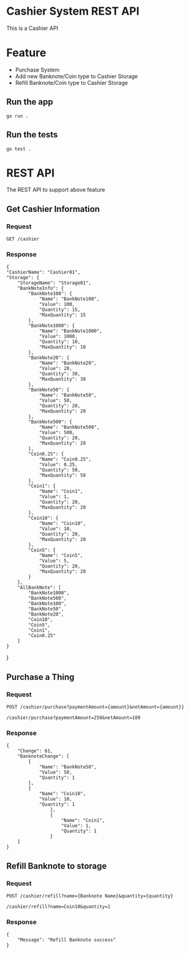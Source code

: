 # Cashier System REST API 

This is a Cashier API

# Feature
-   Purchase System
-   Add new Banknote/Coin type to Cashier Storage
-   Refill Banknote/Coin type to Cashier Storage


## Run the app

    go run .

## Run the tests

    go test .

# REST API

The REST API to support above feature

## Get Cashier Information

### Request

`GET /cashier`

### Response

    {
    "CashierName": "Cashier01",
    "Storage": {
        "StorageName": "Storage01",
        "BankNoteInfo": {
            "BankNote100": {
                "Name": "BankNote100",
                "Value": 100,
                "Quantity": 15,
                "MaxQuantity": 15
            },
            "BankNote1000": {
                "Name": "BankNote1000",
                "Value": 1000,
                "Quantity": 10,
                "MaxQuantity": 10
            },
            "BankNote20": {
                "Name": "BankNote20",
                "Value": 20,
                "Quantity": 30,
                "MaxQuantity": 30
            },
            "BankNote50": {
                "Name": "BankNote50",
                "Value": 50,
                "Quantity": 20,
                "MaxQuantity": 20
            },
            "BankNote500": {
                "Name": "BankNote500",
                "Value": 500,
                "Quantity": 20,
                "MaxQuantity": 20
            },
            "Coin0.25": {
                "Name": "Coin0.25",
                "Value": 0.25,
                "Quantity": 50,
                "MaxQuantity": 50
            },
            "Coin1": {
                "Name": "Coin1",
                "Value": 1,
                "Quantity": 20,
                "MaxQuantity": 20
            },
            "Coin10": {
                "Name": "Coin10",
                "Value": 10,
                "Quantity": 20,
                "MaxQuantity": 20
            },
            "Coin5": {
                "Name": "Coin5",
                "Value": 5,
                "Quantity": 20,
                "MaxQuantity": 20
            }
        },
        "AllBankNote": [
            "BankNote1000",
            "BankNote500",
            "BankNote100",
            "BankNote50",
            "BankNote20",
            "Coin10",
            "Coin5",
            "Coin1",
            "Coin0.25"
        ]
    }
}

## Purchase a Thing

### Request

`POST /cashier/purchase?paymentAmount={amount}&netAmount={amount}}`

    /cashier/purchase?paymentAmount=250&netAmount=189

### Response

    {
        "Change": 61,
        "BanknoteChange": [
            {
                "Name": "BankNote50",
                "Value": 50,
                "Quantity": 1
            },
            {
                "Name": "Coin10",
                "Value": 10,
                "Quantity": 1
                    },
                    {
                        "Name": "Coin1",
                        "Value": 1,
                        "Quantity": 1
                    }
        ]
    }
## Refill Banknote to storage

### Request

`POST /cashier/refill?name={Banknote Name}&quantity={quantity}`

    /cashier/refill?name=Coin10&quantity=1

### Response

    {
        "Message": "Refill Banknote success"
    }
